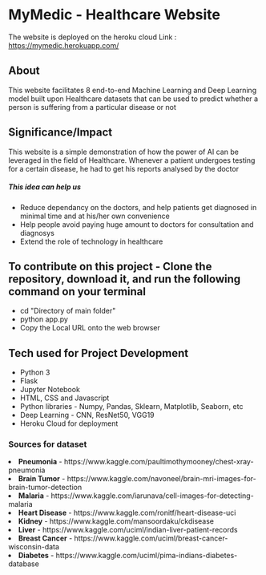 # MyMedic - Healthcare Website

The website is deployed on the heroku cloud
Link : https://mymedic.herokuapp.com/

## About
This website facilitates 8 end-to-end Machine Learning and Deep Learning model built upon Healthcare datasets
that can be used to predict whether a person is suffering from a particular disease or not

## Significance/Impact 

This website is a simple demonstration of how the power of AI can be leveraged in the field of Healthcare.
Whenever a patient undergoes testing for a certain disease, he had to get his reports analysed by the doctor

##### This idea can help us
- Reduce  dependancy on the doctors, and help patients get diagnosed in minimal time and at his/her own convenience
- Help people avoid paying huge amount to doctors for consultation and diagnosys
- Extend the role of technology in healthcare

## To contribute on this project - Clone the repository, download it, and run the following command on your terminal

- cd "Directory of main folder"
- python app.py
- Copy the Local URL onto the web browser

## Tech used for Project Development

- Python 3
- Flask
- Jupyter Notebook
- HTML, CSS and Javascript
- Python libraries - Numpy, Pandas, Sklearn, Matplotlib, Seaborn, etc
- Deep Learning - CNN, ResNet50, VGG19
- Heroku Cloud for deployment

### Sources for dataset

<li><b>Pneumonia</b> - https://www.kaggle.com/paultimothymooney/chest-xray-pneumonia
<li><b>Brain Tumor</b> - https://www.kaggle.com/navoneel/brain-mri-images-for-brain-tumor-detection
<li><b>Malaria</b> - https://www.kaggle.com/iarunava/cell-images-for-detecting-malaria
<li><b>Heart Disease</b> - https://www.kaggle.com/ronitf/heart-disease-uci
<li><b>Kidney</b> - https://www.kaggle.com/mansoordaku/ckdisease
<li><b>Liver</b> - https://www.kaggle.com/uciml/indian-liver-patient-records
<li><b>Breast Cancer</b> - https://www.kaggle.com/uciml/breast-cancer-wisconsin-data
<li><b>Diabetes</b> - https://www.kaggle.com/uciml/pima-indians-diabetes-database
